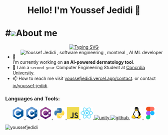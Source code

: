 <p align="center" >

<h1 align="center">Hello! I'm Youssef Jedidi 👋</h1>


<!--
<img align="left" src="https://img.shields.io/github/followers/youssefjedidi?color=green&logo=github">
<img align="left" src="https://komarev.com/ghpvc/?username=youssefjedidi">
-->
<a align="left">
<h1>#<img src = "https://i.pinimg.com/originals/3f/7e/4e/3f7e4eff7c96e9fe4b8b4b1ff3f7bdb5.gif" width = 6.5%>About me</h1>
</a>
<p align="center">
  <a  href="https://git.io/typing-svg"><img src="https://readme-typing-svg.demolab.com/?font=Fira+Code&pause=1000&color=D2A306&center=true&vCenter=true&random=false&width=600&lines=Engineering+student+@+Concordia+University;Software+Developer+C%26DH+@Space+Concordia;Always+learning+new+things;Using+Software+as+a+solution+for+every+Problems" alt="Typing SVG" /></a>

  <img align="right" src="https://github-readme-stats.vercel.app/api/top-langs/?username=youssefjedidi&show_icons=true&locale=en&layout=compact&theme=react&border_color=61dafb&hide_border=true" alt="Youssef Jedidi , software engineering , montreal , AI ML developer">
  
<!--
- 🌱 I’m currently learning [Google Cybersecurity Professional Certificate](https://www.coursera.org/professional-certificates/google-cybersecurity).
-->
- 🔭 I’m currently working on **an AI-powered dermatology tool**.
-  :school: I am a `second year` Computer Engineering Student at [Concrdia University](https://www.concordia.ca/).
- 📫 How to reach me  visit [youssefjedidi.vercel.app/contact](https://youssefjedidi.vercel.app/contact). or contact [in/youssef-jedidi](https://www.linkedin.com/in/youssef-jedidi/).
</p>

<h3 align="left">Languages and Tools:</h3>
<p align="center"> 
<a href="https://www.cprogramming.com/" target="_blank" rel="noreferrer"> <img src="https://raw.githubusercontent.com/devicons/devicon/master/icons/c/c-original.svg" alt="c" width="40" height="40"/> </a> 
<a href="https://www.w3schools.com/cpp/" target="_blank" rel="noreferrer"> <img src="https://raw.githubusercontent.com/devicons/devicon/master/icons/cplusplus/cplusplus-original.svg" alt="cplusplus" width="40" height="40"/> </a> 
<a href="https://www.w3schools.com/cs/" target="_blank" rel="noreferrer"> <img src="https://raw.githubusercontent.com/devicons/devicon/master/icons/csharp/csharp-original.svg" alt="csharp" width="40" height="40"/> </a> 
<a href="https://www.python.org" target="_blank" rel="noreferrer"> <img src="https://raw.githubusercontent.com/devicons/devicon/master/icons/python/python-original.svg" alt="python" width="40" height="40"/> </a> 
<a href="https://www.javascript.com/" target="_blank" rel="noreferrer"> <img src="https://raw.githubusercontent.com/devicons/devicon/master/icons/javascript/javascript-original.svg" alt="javascript" width="40" height="40"/> </a> 
<a href="https://reactjs.org/" target="_blank" rel="noreferrer"> <img src="https://raw.githubusercontent.com/devicons/devicon/master/icons/react/react-original.svg" alt="react" width="40" height="40"/> </a> 
<a href="https://unity.com/" target="_blank" rel="noreferrer"> <img src="https://www.vectorlogo.zone/logos/unity3d/unity3d-icon.svg" alt="unity" width="40" height="40"/> </a> 
<a href="https://github.com/" target="_blank" rel="noreferrer"> <img src="https://www.vectorlogo.zone/logos/github/github-tile.svg" alt="github" width="40" height="40"/> </a> 
<a href="https://www.linux.org/" target="_blank" rel="noreferrer"> <img src="https://raw.githubusercontent.com/devicons/devicon/master/icons/linux/linux-original.svg" alt="linux" width="40" height="40"/> </a> 
<a href="https://www.figma.com/" target="_blank" rel="noreferrer"> <img src="https://raw.githubusercontent.com/devicons/devicon/master/icons/figma/figma-original.svg" alt="figma" width="40" height="40"/> </a> 
</p>
  <p align="left" > <img src="https://komarev.com/ghpvc/?username=youssefjedidi&label=Profile%20views&color=0e75b6&style=flat" alt="youssefjedidi"  /> </p>

<!--
**youssefjedidi/youssefjedidi** is a ✨ _special_ ✨ repository because its `README.md` (this file) appears on your GitHub profile.

Here are some ideas to get you started:
- 🔭 I’m currently working on a [Student aircaft Design Project](https://github.com/youssefjedidi/Aircraft_Design_Project).
-  👯 I’m looking to collaborate on an **AI Hackathon**
- 🔭 I’m currently working on ...
- 🌱 I’m currently learning ...
- 👯 I’m looking to collaborate on ...
- 🤔 I’m looking for help with ...
- 💬 Ask me about ...
- 📫 How to reach me: ...
- 😄 Pronouns: ...
- ⚡ Fun fact: ...
-->
